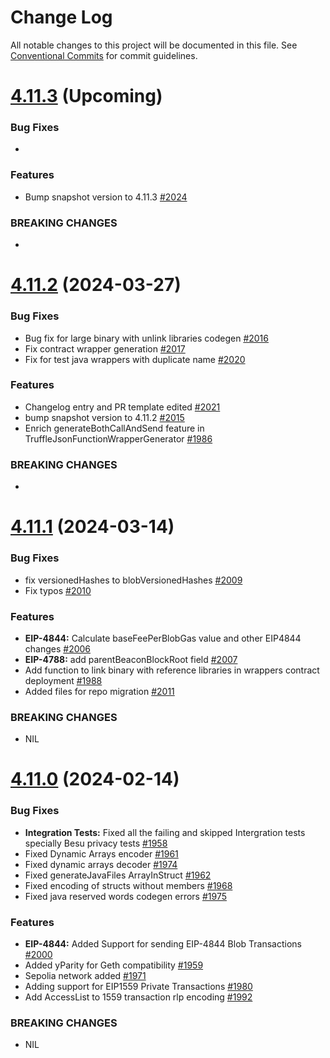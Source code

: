 # Change Log

All notable changes to this project will be documented in this file.
See [Conventional Commits](https://conventionalcommits.org) for commit guidelines.

# [4.11.3]() (Upcoming)

### Bug Fixes

* 

### Features

* Bump snapshot version to 4.11.3 [#2024](https://github.com/web3j/web3j/pull/2024)

### BREAKING CHANGES

*


# [4.11.2](https://github.com/web3j/web3j/releases/tag/v4.11.2) (2024-03-27)

### Bug Fixes

* Bug fix for large binary with unlink libraries codegen [#2016](https://github.com/web3j/web3j/pull/2016)
* Fix contract wrapper generation [#2017](https://github.com/web3j/web3j/pull/2017)
* Fix for test java wrappers with duplicate name [#2020](https://github.com/web3j/web3j/pull/2020)

### Features

* Changelog entry and PR template edited [#2021](https://github.com/web3j/web3j/pull/2021)
* bump snapshot version to 4.11.2  [#2015](https://github.com/web3j/web3j/pull/2015)
* Enrich generateBothCallAndSend feature in TruffleJsonFunctionWrapperGenerator [#1986](https://github.com/web3j/web3j/pull/1986)

### BREAKING CHANGES

* 


# [4.11.1](https://github.com/web3j/web3j/releases/tag/v4.11.1) (2024-03-14)

### Bug Fixes

* fix versionedHashes to blobVersionedHashes [#2009](https://github.com/web3j/web3j/pull/2009)
* Fix typos [#2010](https://github.com/web3j/web3j/pull/2010)

### Features

* **EIP-4844:** Calculate baseFeePerBlobGas value and other EIP4844 changes [#2006](https://github.com/web3j/web3j/pull/2006)
* **EIP-4788:** add parentBeaconBlockRoot field [#2007](https://github.com/web3j/web3j/pull/2007)
* Add function to link binary with reference libraries in wrappers contract deployment [#1988](https://github.com/web3j/web3j/pull/1988)
* Added files for repo migration [#2011](https://github.com/web3j/web3j/pull/2011)

### BREAKING CHANGES

* NIL


# [4.11.0](https://github.com/web3j/web3j/compare/v4.10.3...v4.11.0) (2024-02-14)

### Bug Fixes

* **Integration Tests:** Fixed all the failing and skipped Intergration tests specially Besu privacy tests [#1958](https://github.com/web3j/web3j/pull/1958)
* Fixed Dynamic Arrays encoder [#1961](https://github.com/web3j/web3j/pull/1961)
* Fixed dynamic arrays decoder [#1974](https://github.com/web3j/web3j/pull/1974)
* Fixed generateJavaFiles ArrayInStruct [#1962](https://github.com/web3j/web3j/pull/1962)
* Fixed encoding of structs without members [#1968](https://github.com/web3j/web3j/pull/1968)
* Fixed java reserved words codegen errors [#1975](https://github.com/web3j/web3j/pull/1975)

### Features

* **EIP-4844:** Added Support for sending EIP-4844 Blob Transactions [#2000](https://github.com/web3j/web3j/pull/2000)
* Added yParity for Geth compatibility [#1959](https://github.com/web3j/web3j/pull/1959)
* Sepolia network added [#1971](https://github.com/web3j/web3j/pull/1971)
* Adding support for EIP1559 Private Transactions [#1980](https://github.com/web3j/web3j/pull/1980)
* Add AccessList to 1559 transaction rlp encoding [#1992](https://github.com/web3j/web3j/pull/1992)

### BREAKING CHANGES

* NIL